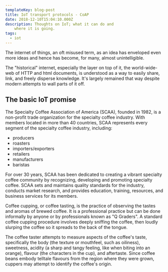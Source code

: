 ```yaml
---
templateKey: blog-post
title: IoT transport protocols - CoAP
date: 2018-12-10T15:04:10.000Z
description: Thoughts on IoT; what it can do and
    where it is going.
tags:
  - iot
---
```


The internet of things, an oft misused term, as an idea has enveloped even more ideas and hence has become, for many, almost unintelligible. 

The "historical" internet, especially the layer on top of it, the world-wide-web of HTTP and html documents, is understood as a way to easily share, link, and freely disperse knowledge. It's largely remained that way despite modern attempts to wall parts of it off.

## The basic IoT promise

The Specialty Coffee Association of America (SCAA), founded in 1982, is a non-profit trade organization for the specialty coffee industry. With members located in more than 40 countries, SCAA represents every segment of the specialty coffee industry, including:

* producers
* roasters
* importers/exporters
* retailers
* manufacturers
* baristas

For over 30 years, SCAA has been dedicated to creating a vibrant specialty coffee community by recognizing, developing and promoting specialty coffee. SCAA sets and maintains quality standards for the industry, conducts market research, and provides education, training, resources, and business services for its members.

Coffee cupping, or coffee tasting, is the practice of observing the tastes and aromas of brewed coffee. It is a professional practice but can be done informally by anyone or by professionals known as "Q Graders". A standard coffee cupping procedure involves deeply sniffing the coffee, then loudly slurping the coffee so it spreads to the back of the tongue.

The coffee taster attempts to measure aspects of the coffee's taste, specifically the body (the texture or mouthfeel, such as oiliness), sweetness, acidity (a sharp and tangy feeling, like when biting into an orange), flavour (the characters in the cup), and aftertaste. Since coffee beans embody telltale flavours from the region where they were grown, cuppers may attempt to identify the coffee's origin.
